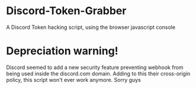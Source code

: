 # Discord-Token-Grabber
A Discord Token hacking script, using the browser javascript console
# Depreciation warning!
Discord seemed to add a new security feature preventing webhook from being used inside the discord.com domain. Adding to this their cross-origin policy, this script won't ever work anymore. Sorry guys
